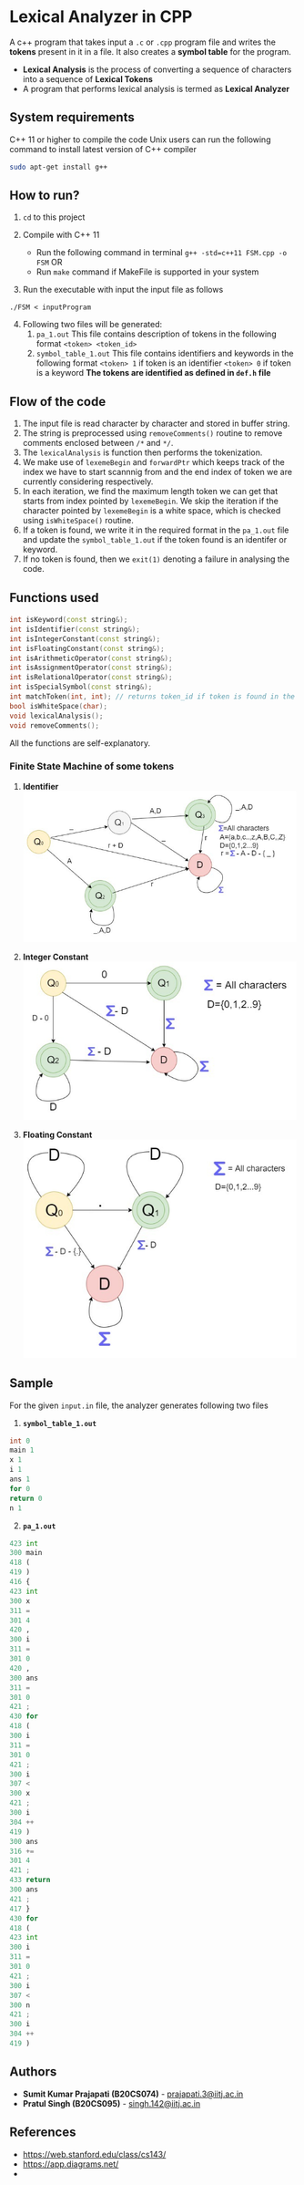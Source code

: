 
# Lexical Analyzer in CPP
A c++ program that takes input a `.c` or `.cpp` program file and writes the **tokens** present in it in a file. It also creates a **symbol table** for the program.

 - **Lexical Analysis** is the process of converting a sequence of characters into a sequence of **Lexical Tokens** 
 - A program that performs lexical analysis is  termed as **Lexical Analyzer**
 
## System requirements
 
C++ 11  or higher to compile the code
Unix users can run the following command to install latest version of C++ compiler
```bash
sudo apt-get install g++
```

## How to run?
1. `cd` to this project

2. Compile  with C++ 11
	- Run the following command in terminal `g++ -std=c++11 FSM.cpp -o FSM`
OR
	- Run `make` command if MakeFile is supported in your system
3. Run the executable with input the input file as follows
```
./FSM < inputProgram
```

4. Following two files will be generated:
	1.	`pa_1.out`
	This file contains description of tokens in the following format 
	```<token> <token_id>```
	2. `symbol_table_1.out`
	 This file contains identifiers and keywords in the following format 
	```<token> 1``` if token is an identifier
	```<token> 0``` if token is a keyword
	**The tokens are identified as defined in `def.h` file**


## Flow of the code
1. The input file is read character by character and stored in buffer string.
2. The string is preprocessed using `removeComments()` routine to remove comments enclosed between `/*` and `*/`.
3. The `lexicalAnalysis` is function then performs the tokenization.
4. We make use of `lexemeBegin` and `forwardPtr` which keeps track of the index we have to start scannnig from and the end index of token we are currently considering respectively.
5. In each iteration, we find the maximum length token we can get that starts from index pointed by `lexemeBegin`. We skip the iteration if the character pointed by `lexemeBegin` is a white space, which is checked using `isWhiteSpace()` routine.
6. If a token is found, we write it in the required format in the `pa_1.out` file and update the `symbol_table_1.out` if the token found is an identifer or keyword.
7. If no token is found, then we `exit(1)` denoting a failure in analysing the code.

## Functions used
```cpp
int isKeyword(const string&);
int isIdentifier(const string&);
int isIntegerConstant(const string&);
int isFloatingConstant(const string&);
int isArithmeticOperator(const string&);
int isAssignmentOperator(const string&);
int isRelationalOperator(const string&);
int isSpecialSymbol(const string&);
int matchToken(int, int); // returns token_id if token is found in the substring [L,R] else returns -1 
bool isWhiteSpace(char);
void lexicalAnalysis();
void removeComments();
```
All the functions are self-explanatory.
### Finite State Machine of some tokens
1. **Identifier**
![identifier](https://raw.githubusercontent.com/prajapati-sumit/images/main/identifier.jpg)

2. **Integer Constant**
![integer](https://raw.githubusercontent.com/prajapati-sumit/images/main/integer.jpg)

3. **Floating Constant**
![floating](https://raw.githubusercontent.com/prajapati-sumit/images/main/floating.jpg)
## Sample
For the given `input.in` file, the analyzer generates following two files

1. **`symbol_table_1.out`**
```cpp
int 0
main 1
x 1
i 1
ans 1
for 0
return 0
n 1
 ```
2.  **`pa_1.out`**
```py
423 int
300 main
418 (
419 )
416 {
423 int
300 x
311 =
301 4
420 ,
300 i
311 =
301 0
420 ,
300 ans
311 =
301 0
421 ;
430 for
418 (
300 i
311 =
301 0
421 ;
300 i
307 <
300 x
421 ;
300 i
304 ++
419 )
300 ans
316 +=
301 4
421 ;
433 return
300 ans
421 ;
417 }
430 for
418 (
423 int
300 i
311 =
301 0
421 ;
300 i
307 <
300 n
421 ;
300 i
304 ++
419 )
```
## Authors

* **Sumit Kumar Prajapati (B20CS074)**  - [prajapati.3@iitj.ac.in](prajapati.3@iitj.ac.in)
* **Pratul Singh (B20CS095)**  - [singh.142@iitj.ac.in](singh.142@iitj.ac.in)

## References 
- https://web.stanford.edu/class/cs143/
- https://app.diagrams.net/
- 
